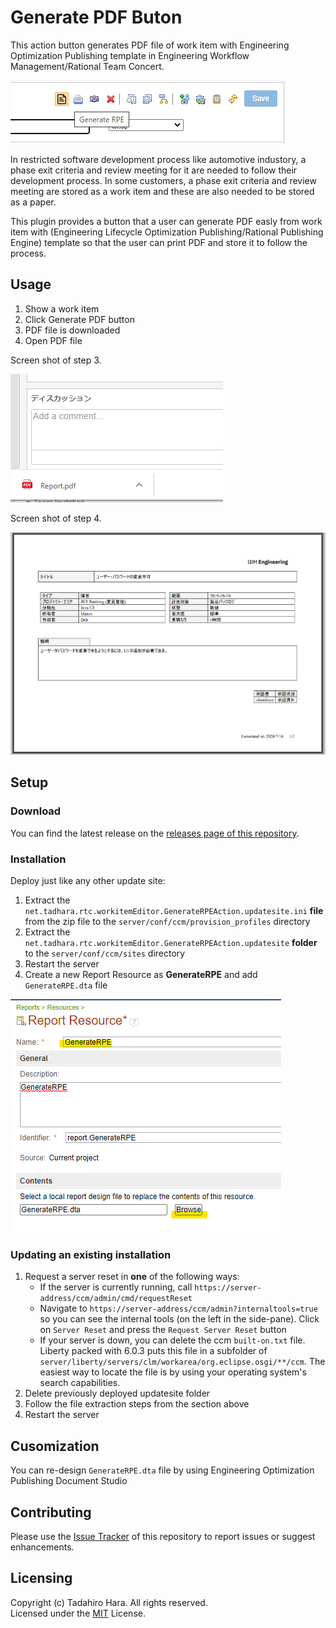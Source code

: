 # Generate PDF Buton 
This action button generates PDF file of work item with Engineering Optimization Publishing template in Engineering Workflow Management/Rational Team Concert.

![Overview](https://github.com/tadhara/ewm_generate_pdf/blob/master/doc/image/ButtonImage.png)

In restricted software development process like automotive industory,  a phase exit criteria and review meeting for it are needed to follow their development process.
In some customers, a phase exit criteria and review meeting are stored as a work item and these are also needed to be stored as a paper.

This plugin provides a button that a user can generate PDF easly from work item with (Engineering Lifecycle Optimization Publishing/Rational Publishing Engine) template so that the user can print PDF and store it to follow the process.

## Usage
1. Show a work item
2. Click Generate PDF button
3. PDF file is downloaded
4. Open PDF file

Screen shot of step 3.

![Download PDF](https://github.com/tadhara/ewm_generate_pdf/blob/master/doc/image/download.png)

Screen shot of step 4.

![Downloaded PDF](https://github.com/tadhara/ewm_generate_pdf/blob/master/doc/image/PDF_small.png)

## Setup

### Download
You can find the latest release on the [releases page of this repository](https://github.com/tadhara/ewm_generate_pdf/releases).

### Installation
Deploy just like any other update site:

1. Extract the `net.tadhara.rtc.workitemEditor.GenerateRPEAction.updatesite.ini` **file** from the zip file to the `server/conf/ccm/provision_profiles` directory
2. Extract the `net.tadhara.rtc.workitemEditor.GenerateRPEAction.updatesite` **folder** to the `server/conf/ccm/sites` directory
3. Restart the server
4. Create a new Report Resource as **GenerateRPE** and add `GenerateRPE.dta` file

![ReportResource](https://github.com/tadhara/ewm_generate_pdf/blob/master/doc/image/ReportResource4.png)


### Updating an existing installation
1. Request a server reset in **one** of the following ways:
    * If the server is currently running, call `https://server-address/ccm/admin/cmd/requestReset`
    * Navigate to `https://server-address/ccm/admin?internaltools=true` so you can see the internal tools (on the left in the side-pane). Click on `Server Reset` and press the `Request Server Reset` button
    * If your server is down, you can delete the ccm `built-on.txt` file. Liberty packed with 6.0.3 puts this file in a subfolder of `server/liberty/servers/clm/workarea/org.eclipse.osgi/**/ccm`. The easiest way to locate the file is by using your operating system's search capabilities.
2. Delete previously deployed updatesite folder
3. Follow the file extraction steps from the section above
4. Restart the server


## Cusomization
You can re-design `GenerateRPE.dta` file by using Engineering Optimization Publishing Document Studio

## Contributing
Please use the [Issue Tracker](https://github.com/tadhara/ewm_generate_pdf/issues) of this repository to report issues or suggest enhancements.

## Licensing
Copyright (c) Tadahiro Hara. All rights reserved.  
Licensed under the [MIT](https://github.com/tadhara/ewm_generate_pdf/blob/master/LICENSE) License.
